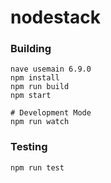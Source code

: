 # nodestack

### Building

    nave usemain 6.9.0
    npm install
    npm run build
    npm start

    # Development Mode
    npm run watch

### Testing

    npm run test
